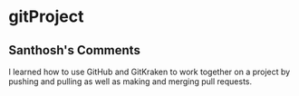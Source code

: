 # gitProject

## Santhosh's Comments
I learned how to use GitHub and GitKraken to work together on a project by pushing and pulling as well as making and merging pull requests.
